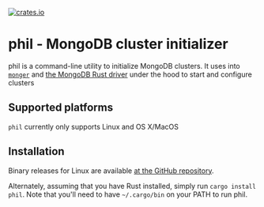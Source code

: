 [![crates.io](https://img.shields.io/crates/v/phil.svg)](https://crates.io/crates/phil)

# phil - MongoDB cluster initializer

phil is a command-line utility to initialize MongoDB clusters. It uses into [`monger`](https://crates.io/crates/monger-core)
and [the MongoDB Rust driver](https://crates.io/crates/mongodb) under the hood to start and configure clusters

## Supported platforms

`phil` currently only supports Linux and OS X/MacOS

## Installation

Binary releases for Linux are available [at the GitHub repository](https://github.com/saghm/phil/releases).

Alternately, assuming that you have Rust installed, simply run `cargo install phil`. Note that you'll need to
have `~/.cargo/bin` on your PATH to run phil.
